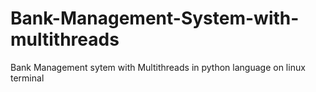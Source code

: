 # Bank-Management-System-with-multithreads
Bank Management sytem with Multithreads in python language on linux terminal 
